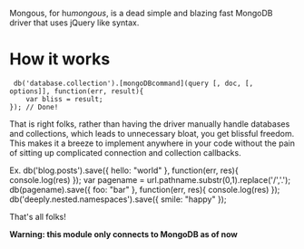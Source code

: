 Mongous, for hu*mongous*, is a dead simple and blazing fast MongoDB driver that uses jQuery like syntax.

<h1>How it works</h1>

	 db('database.collection').[mongoDBcommand](query [, doc, [, options]], function(err, result){
		var bliss = result;
    }); // Done!

That is right folks, rather than having the driver manually handle databases and collections, which leads to unnecessary bloat, you get blissful freedom. 
This makes it a breeze to implement anywhere in your code without the pain of sitting up complicated connection and collection callbacks.

Ex.
    db('blog.posts').save({ hello: "world" }, function(err, res){ console.log(res) });
    var pagename = url.pathname.substr(0,1).replace('/','.');
    db(pagename).save({ foo: "bar" }, function(err, res){ console.log(res) });
    db('deeply.nested.namespaces').save({ smile: "happy" });

That's all folks!

**Warning: this module only connects to MongoDB as of now**